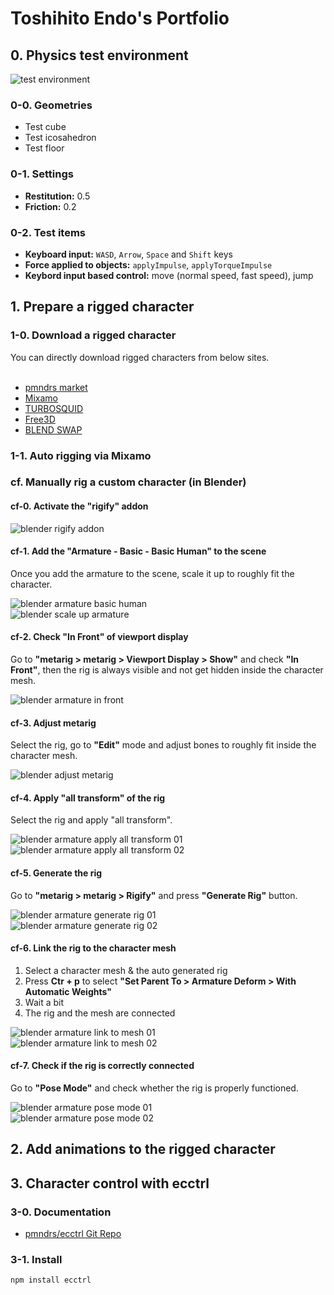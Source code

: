 # Toshihito Endo's Portfolio 

## 0. Physics test environment
![test environment](/public/images/screenshots/test-environment.png)<br>

### 0-0. Geometries
- Test cube
- Test icosahedron
- Test floor

### 0-1. Settings 
- **Restitution:** 0.5
- **Friction:** 0.2

### 0-2. Test items
- **Keyboard input:** `WASD`, `Arrow`, `Space` and `Shift` keys
- **Force applied to objects:** `applyImpulse`, `applyTorqueImpulse`
- **Keybord input based control:** move (normal speed, fast speed), jump 

## 1. Prepare a rigged character

### 1-0. Download a rigged character
You can directly download rigged characters from below sites. <br><br>

- [pmndrs market](https://market.pmnd.rs/)
- [Mixamo](https://www.mixamo.com/)
- [TURBOSQUID](https://www.turbosquid.com/)
- [Free3D](https://free3d.com/)
- [BLEND SWAP](https://www.blendswap.com/)

### 1-1. Auto rigging via Mixamo

### cf. Manually rig a custom character (in Blender)

#### cf-0. Activate the "rigify" addon
![blender rigify addon](/public/images/screenshots/blender-rigify-addon.png)<br>

#### cf-1. Add the "Armature - Basic - Basic Human" to the scene
Once you add the armature to the scene, scale it up to roughly fit the character. <br>

![blender armature basic human](/public/images/screenshots/blender-add-armature-human.png)<br>
![blender scale up armature](/public/images/screenshots/blender-scale-up-armature.png)<br>

#### cf-2. Check "In Front" of viewport display
Go to **"metarig > metarig > Viewport Display > Show"** and check **"In Front"**, then the rig is always visible and not get hidden inside the character mesh. <br>

![blender armature in front](/public/images/screenshots/blender-armature-viewport-infront.png)<br>

#### cf-3. Adjust metarig
Select the rig, go to **"Edit"** mode and adjust bones to roughly fit inside the character mesh. <br>

![blender adjust metarig](/public/images/screenshots/blender-adjust-metarig.png)<br>

#### cf-4. Apply "all transform" of the rig
Select the rig and apply "all transform". <br>

![blender armature apply all transform 01](/public/images/screenshots/blender-armature-apply-all-transform-01.png)<br>
![blender armature apply all transform 02](/public/images/screenshots/blender-armature-apply-all-transform-02.png)<br>

#### cf-5. Generate the rig
Go to **"metarig > metarig > Rigify"** and press **"Generate Rig"** button. <br>

![blender armature generate rig 01](/public/images/screenshots/blender-armature-generate-rig-01.png)<br>
![blender armature generate rig 02](/public/images/screenshots/blender-armature-generate-rig-02.png)<br>

#### cf-6. Link the rig to the character mesh
1. Select a character mesh & the auto generated rig
2. Press **Ctr + p** to select **"Set Parent To > Armature Deform > With Automatic Weights"** 
3. Wait a bit
4. The rig and the mesh are connected <br>

![blender armature link to mesh 01](/public/images/screenshots/blender-armature-link-to-mesh-01.png)<br>
![blender armature link to mesh 02](/public/images/screenshots/blender-armature-link-to-mesh-02.png)<br>

#### cf-7. Check if the rig is correctly connected
Go to **"Pose Mode"** and check whether the rig is properly functioned. <br>

![blender armature pose mode 01](/public/images/screenshots/blender-armature-pose-mode-01.png)<br>
![blender armature pose mode 02](/public/images/screenshots/blender-armature-pose-mode-02.png)<br>


## 2. Add animations to the rigged character

## 3. Character control with ecctrl

### 3-0. Documentation
- [pmndrs/ecctrl Git Repo](https://github.com/pmndrs/ecctrl?tab=readme-ov-file)

### 3-1. Install
```
npm install ecctrl
```



